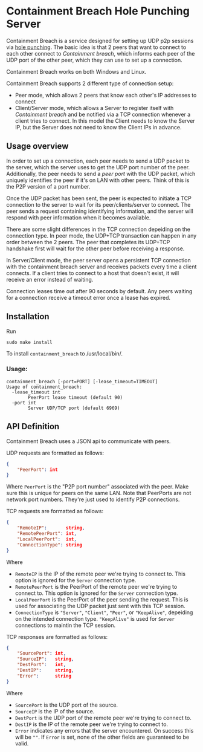# Containment Breach Hole Punching Server

Containment Breach is a service designed for setting up UDP p2p sessions via 
[hole punching](https://en.wikipedia.org/wiki/UDP_hole_punching). The basic idea is that
2 peers that want to connect to each other connect to _Containment breach_, which informs
each peer of the UDP port of the other peer, which they can use to set up a connection.

Containment Breach works on both Windows and Linux.

Containment Breach supports 2 different type of connection setup:

* Peer mode, which allows 2 peers that know each other's IP addresses to connect
* Client/Server mode, which allows a Server to register itself with _Containment breach_
  and be notified via a TCP connection whenever a client tries to connect. In this model
  the Client needs to know the Server IP, but the Server does not need to know the Client IPs
  in advance.

## Usage overview
In order to set up a connection, each peer needs to send a UDP packet to the server, which 
the server uses to get the UDP port number of the peer. Additionally, the peer needs to send
a _peer port_ with the UDP packet, which uniquely identifies the peer if it's on LAN with
other peers. Think of this is the P2P version of a port number.

Once the UDP packet has been sent, the peer is expected to initiate a TCP connection to the server
to wait for its peer/clients/server to connect. The peer sends a request containing identifying information,
and the server will respond with peer information when it becomes available.

There are some slight differences in the TCP connection depeiding on the connection type.
In peer mode, the UDP+TCP transaction can happen in any order between the 2 peers. The peer that 
completes its UDP+TCP handshake first will wait for the other peer before receiving a response.

In Server/Client mode, the peer server opens a persistent TCP connection with the containment breach
server and receives packets every time a client connects. If a client tries to connect to a host 
that doesn't exist, it will receive an error instead of waiting.

Connection leases time out after 90 seconds by default. Any peers waiting for a connection receive
a timeout error once a lease has expired.

## Installation

Run
```
sudo make install
```
To install `containment_breach` to /usr/local/bin/.

### Usage:
```
containment_breach [-port=PORT] [-lease_timeout=TIMEOUT]
Usage of containment_breach:
  -lease_timeout int
        PeerPort lease timeout (default 90)
  -port int
        Server UDP/TCP port (default 6969)
```


## API Definition
Containment Breach uses a JSON api to communicate with peers.

UDP requests are formatted as follows:
```json
{
	"PeerPort": int
}
```
Where `PeerPort` is the "P2P port number" associated with the peer. Make sure this is unique for peers on the same LAN.
Note that PeerPorts are not network port numbers. They're just used to identify P2P connections.

TCP requests are formatted as follows:
```json
{
	"RemoteIP":       string,
	"RemotePeerPort": int,
	"LocalPeerPort":  int,
	"ConnectionType": string
}
```
Where
* `RemoteIP` is the IP of the remote peer we're trying to connect to. This option is ignored for the `Server` connection type.
* `RemotePeerPort` is the PeerPort of the remote peer we're trying to connect to. This option is ignored for the `Server` connection type.
* `LocalPeerPort` is the PeerPort of the peer sending the request. This is used for associating the UDP packet just sent with this TCP session.
* `ConnectionType` is `"Server"`,  `"Client"`, `"Peer"`, or `"KeepAlive"`, depeiding on the intended connection type. `"KeepAlive"` is
  used for `Server` connections to maintin the TCP session.

TCP responses are formatted as follows:
```json
{
	"SourcePort": int,
	"SourceIP":   string,
	"DestPort":   int,
	"DestIP":     string,
	"Error":      string
}
```
Where
* `SourcePort` is the UDP port of the source.
* `SourceIP` is the IP of the source.
* `DestPort` is the UDP port of the remote peer we're trying to connect to.
* `DestIP` is the IP of the remote peer we're trying to connect to.
* `Error` indicates any errors that the server encountered. On success this will be `""`. If `Error` is set, none 
  of the other fields are guaranteed to be valid.

